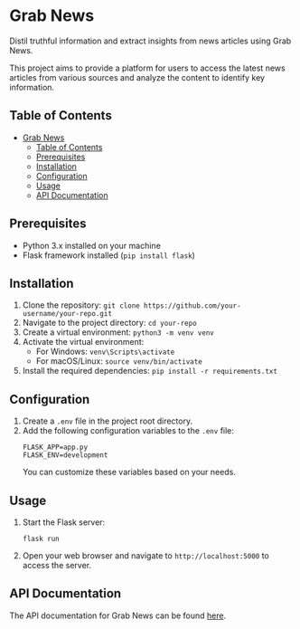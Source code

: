 # Grab News

Distil truthful information and extract insights from news articles using Grab News. 

This project aims to provide a platform for users to access the latest news articles from various sources and analyze the content to identify key information.

## Table of Contents

- [Grab News](#grab-news)
  - [Table of Contents](#table-of-contents)
  - [Prerequisites](#prerequisites)
  - [Installation](#installation)
  - [Configuration](#configuration)
  - [Usage](#usage)
  - [API Documentation](#api-documentation)

## Prerequisites

- Python 3.x installed on your machine
- Flask framework installed (`pip install flask`)

## Installation

1. Clone the repository: `git clone https://github.com/your-username/your-repo.git`
2. Navigate to the project directory: `cd your-repo`
3. Create a virtual environment: `python3 -m venv venv`
4. Activate the virtual environment:
    - For Windows: `venv\Scripts\activate`
    - For macOS/Linux: `source venv/bin/activate`
5. Install the required dependencies: `pip install -r requirements.txt`

## Configuration

1. Create a `.env` file in the project root directory.
2. Add the following configuration variables to the `.env` file:
    ```
    FLASK_APP=app.py
    FLASK_ENV=development
    ```
    You can customize these variables based on your needs.

## Usage

1. Start the Flask server:
    ```
    flask run
    ```
2. Open your web browser and navigate to `http://localhost:5000` to access the server.

## API Documentation

The API documentation for Grab News can be found [here](api-docs.md).